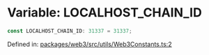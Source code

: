 # Variable: LOCALHOST\_CHAIN\_ID

```ts
const LOCALHOST_CHAIN_ID: 31337 = 31337;
```

Defined in: [packages/web3/src/utils/Web3Constants.ts:2](https://github.com/towns-protocol/towns/blob/0db1fd0ac7258e8db8cedfb6183e8eade8284fa1/packages/web3/src/utils/Web3Constants.ts#L2)
